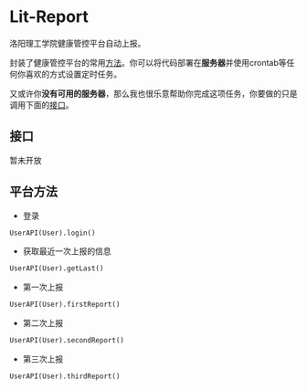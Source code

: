 # Lit-Report
洛阳理工学院健康管控平台自动上报。  

封装了健康管控平台的常用[方法](##平台方法)。你可以将代码部署在**服务器**并使用crontab等任何你喜欢的方式设置定时任务。  

又或许你**没有可用的服务器**，那么我也很乐意帮助你完成这项任务，你要做的只是调用下面的[接口](##接口)。  



## 接口  
暂未开放



## 平台方法  
- 登录
```python
UserAPI(User).login()
```



- 获取最近一次上报的信息
```python
UserAPI(User).getLast()
```



- 第一次上报
```python
UserAPI(User).firstReport()
```



- 第二次上报
```python
UserAPI(User).secondReport()
```



- 第三次上报
```python
UserAPI(User).thirdReport()
```